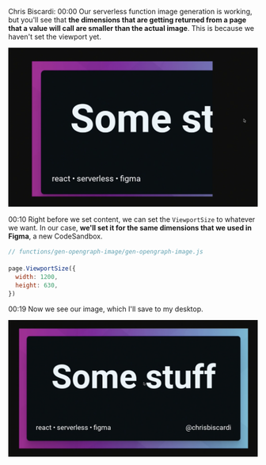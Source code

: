 Chris Biscardi: 00:00 Our serverless function image generation is working, but you'll see that **the dimensions that are getting returned from a page that a value will call are smaller than the actual image**. This is because we haven't set the viewport yet.

![](../images/07-images/07-viewport.png)

00:10 Right before we set content, we can set the `ViewportSize` to whatever we want. In our case, **we'll set it for the same dimensions that we used in Figma**, a new CodeSandbox.

```js
// functions/gen-opengraph-image/gen-opengraph-image.js

page.ViewportSize({
  width: 1200,
  height: 630,
})
```

00:19 Now we see our image, which I'll save to my desktop.

![](../images/07-images/07-viewport-final.png)
